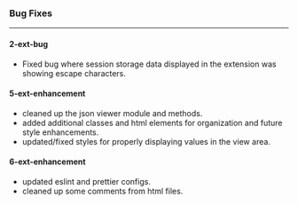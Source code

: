 ### Bug Fixes

---

#### 2-ext-bug

-   Fixed bug where session storage data displayed in the extension was showing escape characters.

#### 5-ext-enhancement

-   cleaned up the json viewer module and methods.
-   added additional classes and html elements for organization and future style enhancements.
-   updated/fixed styles for properly displaying values in the view area.

#### 6-ext-enhancement

-   updated eslint and prettier configs.
-   cleaned up some comments from html files.


